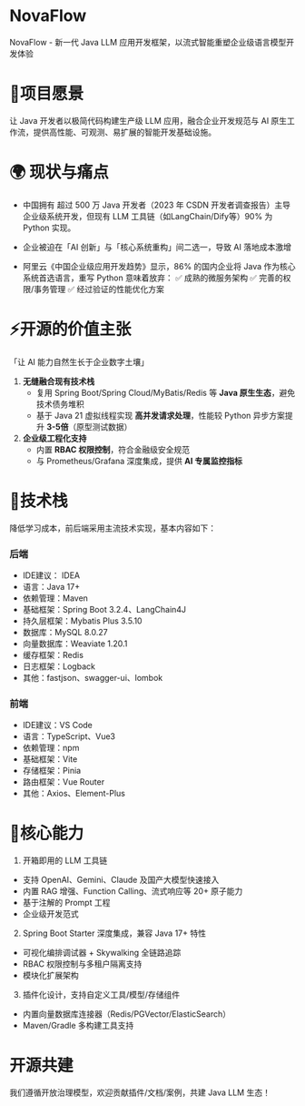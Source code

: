 # NovaFlow
NovaFlow -  新一代 Java LLM 应用开发框架，以流式智能重塑企业级语言模型开发体验

# 🚀项目愿景
让 Java 开发者以极简代码构建生产级 LLM 应用，融合企业开发规范与 AI 原生工作流，提供高性能、可观测、易扩展的智能开发基础设施。

# 🌍 现状与痛点
- 中国拥有 超过 500 万 Java 开发者（2023 年 CSDN 开发者调查报告）主导企业级系统开发，但现有 LLM 工具链（如LangChain/Dify等）90% 为 Python 实现。
- 企业被迫在「AI 创新」与「核心系统重构」间二选一，导致 AI 落地成本激增

- 阿里云《中国企业级应用开发趋势》显示，86% 的国内企业将 Java 作为核心系统首选语言，重写 Python 意味着放弃：
    ✅ 成熟的微服务架构
    ✅ 完善的权限/事务管理
    ✅ 经过验证的性能优化方案
# ⚡开源的价值主张
「让 AI 能力自然生长于企业数字土壤」
1. **无缝融合现有技术栈**
   - 复用 Spring Boot/Spring Cloud/MyBatis/Redis 等 **Java 原生生态**，避免技术债务堆积
   - 基于 Java 21 虚拟线程实现 **高并发请求处理**，性能较 Python 异步方案提升 **3-5倍**（原型测试数据）
2. **企业级工程化支持**
   - 内置 **RBAC 权限控制**，符合金融级安全规范
   - 与 Prometheus/Grafana 深度集成，提供 **AI 专属监控指标**

# 📌技术栈
降低学习成本，前后端采用主流技术实现，基本内容如下：

### 后端

- IDE建议： IDEA
- 语言：Java 17+
- 依赖管理：Maven
- 基础框架：Spring Boot 3.2.4、LangChain4J
- 持久层框架：Mybatis Plus 3.5.10
- 数据库：MySQL 8.0.27
- 向量数据库：Weaviate 1.20.1
- 缓存框架：Redis
- 日志框架：Logback
- 其他：fastjson、swagger-ui、lombok

### 前端

- IDE建议：VS Code
- 语言：TypeScript、Vue3
- 依赖管理：npm
- 基础框架：Vite
- 存储框架：Pinia
- 路由框架：Vue Router
- 其他：Axios、Element-Plus

# 🌟核心能力
1. 开箱即用的 LLM 工具链

- 支持 OpenAI、Gemini、Claude 及国产大模型快速接入
- 内置 RAG 增强、Function Calling、流式响应等 20+ 原子能力
- 基于注解的 Prompt 工程
- 企业级开发范式

2. Spring Boot Starter 深度集成，兼容 Java 17+ 特性
- 可视化编排调试器 + Skywalking 全链路追踪
- RBAC 权限控制与多租户隔离支持
- 模块化扩展架构

3. 插件化设计，支持自定义工具/模型/存储组件
- 内置向量数据库连接器（Redis/PGVector/ElasticSearch）
- Maven/Gradle 多构建工具支持

# 开源共建

我们遵循开放治理模型，欢迎贡献插件/文档/案例，共建 Java LLM 生态！
